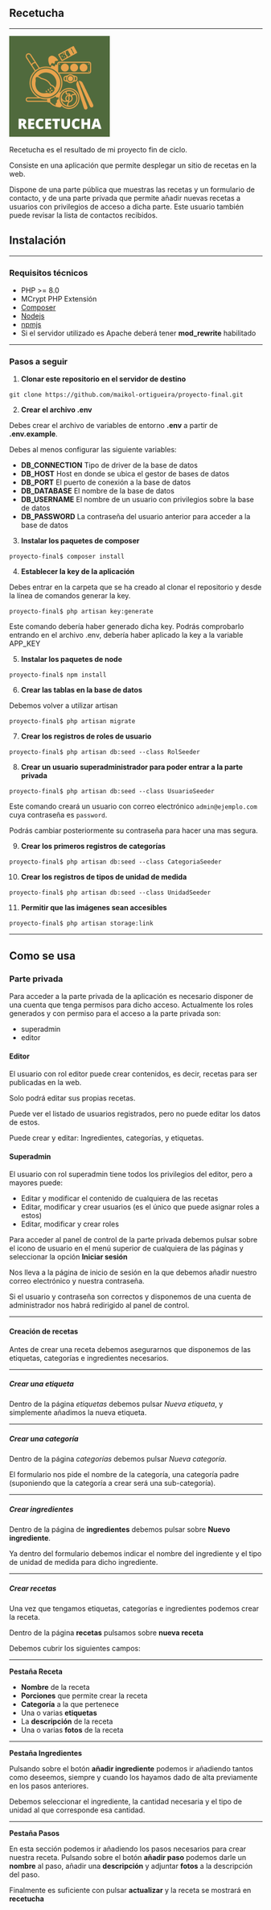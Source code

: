 ## Recetucha
***

<img src="img.png" width="200" style="margin: auto;">

Recetucha es el resultado de mi proyecto fin de ciclo.

Consiste en una aplicación que permite desplegar un sitio de recetas en la web.

Dispone de una parte pública que muestras las recetas y un formulario de contacto, y de una parte privada que permite añadir nuevas recetas a usuarios con privilegios de acceso a dicha parte. Este usuario también puede revisar la lista de contactos recibidos.

## Instalación
***
### Requisitos técnicos

- PHP >= 8.0
- MCrypt PHP Extensión
- [Composer](https://getcomposer.org/)
- [Nodejs](https://nodejs.org/es/)
- [npmjs](https://www.npmjs.com/)
- Si el servidor utilizado es Apache deberá tener **mod_rewrite** habilitado
***

### Pasos a seguir

1. **Clonar este repositorio en el servidor de destino**

```
git clone https://github.com/maikol-ortigueira/proyecto-final.git
```

2.  **Crear el archivo **.env****

Debes crear el archivo de variables de entorno **.env** a partir de **.env.example**.

Debes al menos configurar las siguiente variables:

-   **DB_CONNECTION**   Tipo de driver de la base de datos
-   **DB_HOST**         Host en donde se ubica el gestor de bases de datos
-   **DB_PORT**         El puerto de conexión a la base de datos
-   **DB_DATABASE**     El nombre de la base de datos
-   **DB_USERNAME**     El nombre de un usuario con privilegios sobre la base de datos
-   **DB_PASSWORD**     La contraseña del usuario anterior para acceder a la base de datos

3. **Instalar los paquetes de **composer****

```shell
proyecto-final$ composer install
```

4. **Establecer la key de la aplicación**

Debes entrar en la carpeta que se ha creado al clonar el repositorio y desde la línea de comandos generar la key.

```shell
proyecto-final$ php artisan key:generate
```

Este comando debería haber generado dicha key. Podrás comprobarlo entrando en el archivo .env, debería haber aplicado la key a la variable APP_KEY

5. **Instalar los paquetes de node**

```shell
proyecto-final$ npm install
```

6. **Crear las tablas en la base de datos**

Debemos volver a utilizar artisan

```shell
proyecto-final$ php artisan migrate
```

7. **Crear los registros de roles de usuario**

```shell
proyecto-final$ php artisan db:seed --class RolSeeder
```

8. **Crear un usuario superadministrador para poder entrar a la parte privada**

```shell
proyecto-final$ php artisan db:seed --class UsuarioSeeder
```

Este comando creará un usuario con correo electrónico ``admin@ejemplo.com`` cuya contraseña es ``password``.

Podrás cambiar posteriormente su contraseña para hacer una mas segura.


9. **Crear los primeros registros de categorías**

```shell
proyecto-final$ php artisan db:seed --class CategoriaSeeder
```

10. **Crear los registros de tipos de unidad de medida**

```shell
proyecto-final$ php artisan db:seed --class UnidadSeeder
```

11. **Permitir que las imágenes sean accesibles**

```shell
proyecto-final$ php artisan storage:link
```

***

## Como se usa


### Parte privada

Para acceder a la parte privada de la aplicación es necesario disponer de una cuenta que tenga permisos para dicho acceso.
Actualmente los roles generados y con permiso para el acceso a la parte privada son:

-   superadmin
-   editor

#### Editor

El usuario con rol editor puede crear contenidos, es decir, recetas para ser publicadas en la web.

Solo podrá editar sus propias recetas.

Puede ver el listado de usuarios registrados, pero no puede editar los datos de estos.

Puede crear y editar: Ingredientes, categorías, y etiquetas.

#### Superadmin

El usuario con rol superadmin tiene todos los privilegios del editor, pero a mayores puede:

-   Editar y modificar el contenido de cualquiera de las recetas
-   Editar, modificar y crear usuarios (es el único que puede asignar roles a estos)
-   Editar, modificar y crear roles

Para acceder al panel de control de la parte privada debemos pulsar sobre el icono de usuario en el menú superior de cualquiera de las páginas y seleccionar la opción **Iniciar sesión**

Nos lleva a la página de inicio de sesión en la que debemos añadir nuestro correo electrónico y nuestra contraseña.

Si el usuario y contraseña son correctos y disponemos de una cuenta de administrador nos habrá redirigido al panel de control.
***
#### **Creación de recetas**

Antes de crear una receta debemos asegurarnos que disponemos de las etiquetas, categorías e ingredientes necesarios.
***
##### Crear una etiqueta

Dentro de la página *etiquetas* debemos pulsar *Nueva etiqueta*, y simplemente añadimos la nueva etiqueta.
***
##### Crear una categoría

Dentro de la página *categorías* debemos pulsar *Nueva categoría*.

El formulario nos pide el nombre de la categoría, una categoría padre (suponiendo que la categoría a crear será una sub-categoría).
***
##### Crear ingredientes

Dentro de la página de **ingredientes** debemos pulsar sobre **Nuevo ingrediente**.

Ya dentro del formulario debemos indicar el nombre del ingrediente y el tipo de unidad de medida para dicho ingrediente.
***
##### **Crear recetas**

Una vez que tengamos etiquetas, categorías e ingredientes podemos crear la receta.

Dentro de la página **recetas** pulsamos sobre **nueva receta**

Debemos cubrir los siguientes campos:
***
**Pestaña Receta**

- **Nombre** de la receta
- **Porciones** que permite crear la receta
- **Categoría** a la que pertenece
- Una o varias **etiquetas**
- La **descripción** de la receta
- Una o varias **fotos** de la receta
***
**Pestaña Ingredientes**

Pulsando sobre el botón **añadir ingrediente** podemos ir añadiendo tantos como deseemos, siempre y cuando los hayamos dado de alta previamente en los pasos anteriores.

Debemos seleccionar el ingrediente, la cantidad necesaria y el tipo de unidad al que corresponde esa cantidad.
***
**Pestaña Pasos**

En esta sección podemos ir añadiendo los pasos necesarios para crear nuestra receta. Pulsando sobre el botón **añadir paso** podemos darle un **nombre** al paso, añadir una **descripción** y adjuntar **fotos** a la descripción del paso.

Finalmente es suficiente con pulsar **actualizar** y la receta se mostrará en **recetucha**

